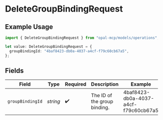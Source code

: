 # DeleteGroupBindingRequest

## Example Usage

```typescript
import { DeleteGroupBindingRequest } from "opal-mcp/models/operations";

let value: DeleteGroupBindingRequest = {
  groupBindingId: "4baf8423-db0a-4037-a4cf-f79c60cb67a5",
};
```

## Fields

| Field                                | Type                                 | Required                             | Description                          | Example                              |
| ------------------------------------ | ------------------------------------ | ------------------------------------ | ------------------------------------ | ------------------------------------ |
| `groupBindingId`                     | *string*                             | :heavy_check_mark:                   | The ID of the group binding.         | 4baf8423-db0a-4037-a4cf-f79c60cb67a5 |